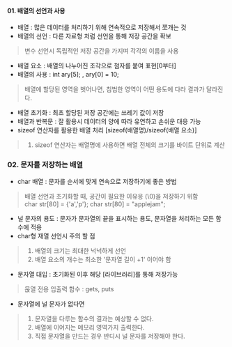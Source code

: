 #### 01. 배열의 선언과 사용

- 배열 : 많은 데이터를 처리하기 위해 연속적으로 저장해서 쪼개는 것
- 배열의 선언 : 다른 자료형 처럼 선언을 통해 저장 공간을 확보

> 변수 선언시 독립적인 저장 공간을 가지며 각각의 이름을 사용

- 배열 요소 : 배열의 나누어진 조각으로 첨자를 붙여 표현[0부터]
- 배열의 사용 : int ary[5]; , ary[0] = 10;

> 배열에 할당된 영역을 벗어나면, 침범한 영역이 어떤 용도에 다라 결과가 달라진다.

- 배열 초기화 : 최초 할당된 저장 공간에는 쓰레기 값이 저장
- 배열과 반복문 : 잘 활용시 데이터의 양에 따라 유연하고 손쉬운 대응 가능
- sizeof 연산자를 활용한 배열 처리 [sizeof(배열명)/sizeof(배열 요소)]

> 1. sizeof 연산자는 배열명에 사용하면 배열 전체의 크기를 바이트 단위로 계산

### 02. 문자를 저장하는 배열

- char 배열 : 문자를 순서에 맞게 연속으로 저장하기에 좋은 방법

> 배열 선언과 초기화할 때, 공간이 필요한 이유응 (\0)을 저장하기 위함 <br>
> char str[80] = {'a','p'}; char str[80] = "applejam";

- 널 문자의 용도 : 문자가 문자열의 끝을 표시하는 용도, 문자열을 처리하는 모든 함수에 적용
- char형 재열 선언시 주의 할 점

> 1. 배열의 크기는 최대한 넉넉하게 선언
> 2. 배열 요소의 개수는 최소한 '문자열 길이 +1' 이어야 함

- 문자열 대입 : 초기화된 이후 해당 [라이브러리]를 통해 저장가능

> 묹열 전용 입출력 함수 : gets, puts

- 문자열에 널 문자가 없다면 

> 1. 문자열을 다루는 함수의 결과는 예상할 수 없다.
> 2. 배열에 이어지는 메모리 영역가지 출력한다.
> 3. 직접 문자열을 만드는 경우 반디시 널 문자를 저장해야 한다.
